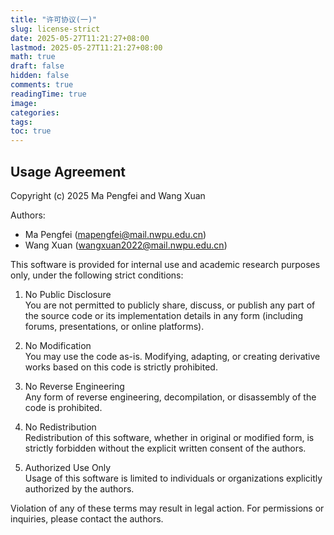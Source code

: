 ```yaml
---
title: "许可协议(一)"
slug: license-strict
date: 2025-05-27T11:21:27+08:00
lastmod: 2025-05-27T11:21:27+08:00
math: true
draft: false
hidden: false
comments: true
readingTime: true
image:
categories:
tags:
toc: true
---
```


## Usage Agreement

Copyright (c) 2025 Ma Pengfei and Wang Xuan

Authors:
- Ma Pengfei (mapengfei@mail.nwpu.edu.cn)
- Wang Xuan (wangxuan2022@mail.nwpu.edu.cn)

This software is provided for internal use and academic research purposes only, under the following strict conditions:

1. No Public Disclosure  
   You are not permitted to publicly share, discuss, or publish any part of the source code or its implementation details in any form (including forums, presentations, or online platforms).

2. No Modification  
   You may use the code as-is. Modifying, adapting, or creating derivative works based on this code is strictly prohibited.

3. No Reverse Engineering  
   Any form of reverse engineering, decompilation, or disassembly of the code is prohibited.

4. No Redistribution  
   Redistribution of this software, whether in original or modified form, is strictly forbidden without the explicit written consent of the authors.

5. Authorized Use Only  
   Usage of this software is limited to individuals or organizations explicitly authorized by the authors.

Violation of any of these terms may result in legal action. For permissions or inquiries, please contact the authors.

